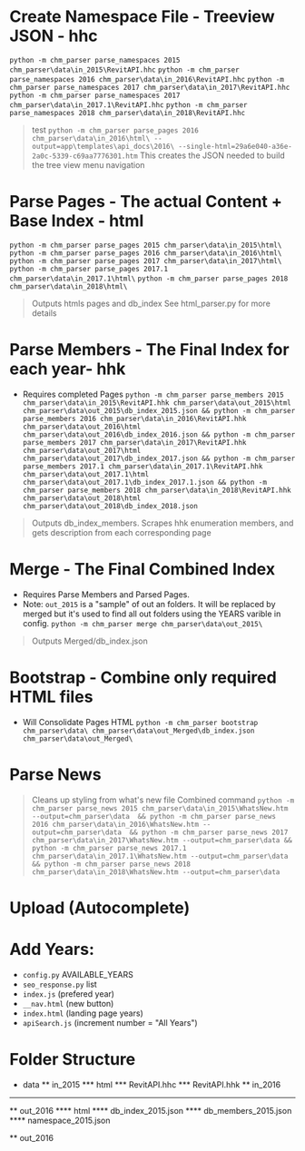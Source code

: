 # Create Namespace File - Treeview JSON - hhc
`python -m chm_parser parse_namespaces 2015 chm_parser\data\in_2015\RevitAPI.hhc`
`python -m chm_parser parse_namespaces 2016 chm_parser\data\in_2016\RevitAPI.hhc`
`python -m chm_parser parse_namespaces 2017 chm_parser\data\in_2017\RevitAPI.hhc`
`python -m chm_parser parse_namespaces 2017 chm_parser\data\in_2017.1\RevitAPI.hhc`
`python -m chm_parser parse_namespaces 2018 chm_parser\data\in_2018\RevitAPI.hhc`

> test
`python -m chm_parser parse_pages 2016 chm_parser\data\in_2016\html\ --output=app\templates\api_docs\2016\ --single-html=29a6e040-a36e-2a0c-5339-c69aa7776301.htm`
> This creates the JSON needed to build the tree view menu navigation


# Parse Pages - The actual Content + Base Index - html
`python -m chm_parser parse_pages 2015 chm_parser\data\in_2015\html\`
`python -m chm_parser parse_pages 2016 chm_parser\data\in_2016\html\`
`python -m chm_parser parse_pages 2017 chm_parser\data\in_2017\html\`
`python -m chm_parser parse_pages 2017.1 chm_parser\data\in_2017.1\html\`
`python -m chm_parser parse_pages 2018 chm_parser\data\in_2018\html\`


> Outputs htmls pages and db_index
See html_parser.py for more details

# Parse Members - The Final Index for each year- hhk
* Requires completed Pages
`python -m chm_parser parse_members 2015 chm_parser\data\in_2015\RevitAPI.hhk chm_parser\data\out_2015\html chm_parser\data\out_2015\db_index_2015.json &&
python -m chm_parser parse_members 2016 chm_parser\data\in_2016\RevitAPI.hhk chm_parser\data\out_2016\html chm_parser\data\out_2016\db_index_2016.json &&
python -m chm_parser parse_members 2017 chm_parser\data\in_2017\RevitAPI.hhk chm_parser\data\out_2017\html chm_parser\data\out_2017\db_index_2017.json &&
python -m chm_parser parse_members 2017.1 chm_parser\data\in_2017.1\RevitAPI.hhk chm_parser\data\out_2017.1\html chm_parser\data\out_2017.1\db_index_2017.1.json &&
python -m chm_parser parse_members 2018 chm_parser\data\in_2018\RevitAPI.hhk chm_parser\data\out_2018\html chm_parser\data\out_2018\db_index_2018.json`

> Outputs db_index_members. Scrapes hhk enumeration members, and gets description from each corresponding page

# Merge - The Final Combined Index
* Requires Parse Members and Parsed Pages.
* Note: `out_2015` is a "sample" of out an folders. It will be replaced by merged
  but it's used to find all out folders using the YEARS varible in config.
`python -m chm_parser merge chm_parser\data\out_2015\`

> Outputs Merged/db_index.json

# Bootstrap - Combine only required HTML files
* Will Consolidate Pages HTML
`python -m chm_parser bootstrap chm_parser\data\ chm_parser\data\out_Merged\db_index.json chm_parser\data\out_Merged\`


# Parse News
> Cleans up styling from what's new file
> Combined command
`python -m chm_parser parse_news 2015 chm_parser\data\in_2015\WhatsNew.htm --output=chm_parser\data  &&
python -m chm_parser parse_news 2016 chm_parser\data\in_2016\WhatsNew.htm --output=chm_parser\data  &&
python -m chm_parser parse_news 2017 chm_parser\data\in_2017\WhatsNew.htm --output=chm_parser\data &&  
python -m chm_parser parse_news 2017.1 chm_parser\data\in_2017.1\WhatsNew.htm --output=chm_parser\data &&
python -m chm_parser parse_news 2018 chm_parser\data\in_2018\WhatsNew.htm --output=chm_parser\data`

# Upload (Autocomplete)


# Add Years:
* `config.py` AVAILABLE_YEARS
* `seo_response.py` list
* `index.js` (prefered year)
* `__nav.html` (new button)
* `index.html` (landing page years)
* `apiSearch.js` (increment number = "All Years")



# Folder Structure

* data
** in_2015
*** html
*** RevitAPI.hhc
*** RevitAPI.hhk
** in_2016
***
** out_2016
**** html
**** db_index_2015.json
**** db_members_2015.json
**** namespace_2015.json

** out_2016
